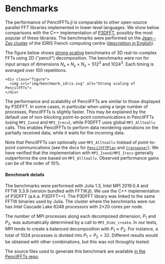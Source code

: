 # Benchmarks

The performance of PencilFFTs.jl is comparable to other open-source parallel FFT
libraries implemented in lower-level languages.
We show below comparisons with the C++ implementation of
[P3DFFT](https://www.p3dfft.net/), possibly the most popular of these
libraries.
The benchmarks were performed on the [Jean--Zay
cluster](http://www.idris.fr/jean-zay/jean-zay-presentation.html) of the IDRIS
French computing centre
([description in
English](http://www.idris.fr/eng/jean-zay/cpu/jean-zay-cpu-hw-eng.html)).

The figure below shows [strong
scaling](https://en.wikipedia.org/wiki/Scalability#Weak_versus_strong_scaling)
benchmarks of 3D real-to-complex FFTs using 2D ("pencil") decomposition.
The benchmarks were run for input arrays of dimensions
$N_x × N_y × N_z = 512^3$ and $1024^3$.
Each timing is averaged over 100 repetitions.

```@raw html
<div class="figure">
  <img src="img/benchmark_idris.svg" alt="Strong scaling of PencilFFTs">
</div>
```

The performance and scalability of PencilFFTs are similar to those displayed
by P3DFFT.
In some cases, in particular when using a large number of processes,
PencilFFTs is slightly faster.
This may be explained by the default use of non-blocking point-to-point
communications in PencilFFTs (using `MPI_Isend` and `MPI_Irecv`), while P3DFFT
uses global `MPI_Alltoallv` calls.
This enables PencilFFTs to perform data reordering operations on the partially
received data, while it waits for the incoming data.

Note that PencilFFTs can optionally use `MPI_Alltoallv` instead of
point-to-point communications (see the docs for [`PencilFFTPlan`](@ref) and
[`transpose!`](@ref)).
We have verified that the implementation with `MPI_Isend/MPI_Irecv` generally
outperforms the one based on `MPI_Alltoallv`.
Observed performance gains can be of the order of 10%.

#### Benchmark details

The benchmarks were performed with Julia 1.3, Intel MPI 2019.0.4 and
FFTW 3.3.9 (version bundled with FFTW.jl).
We use the C++ implementation of P3DFFT (a.k.a. P3DFFT++).
The P3DFFT library was linked to the same FFTW binaries used by Julia.
The cluster where the benchmarks were run has Intel Cascade Lake 6248
processors with 2×20 cores per node.

The number of MPI processes along each decomposed dimension, $P_1$ and $P_2$,
was automatically determined by a call to `MPI_Dims_create`.
In our tests, MPI tends to create a balanced decomposition with $P_1 ≈ P_2$.
For instance, a total of 1024 processes is divided into $P_1 = P_2 = 32$.
Different results would be obtained with other combinations, but this was not throughly tested.

The source files used to generate this benchmark are available [in the
PencilFFTs repo](https://github.com/jipolanco/PencilFFTs.jl/tree/master/benchmarks).
